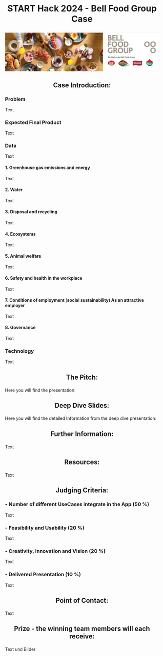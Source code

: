 # <p align="center"> START Hack 2024 - Bell Food Group Case </p>

<p align="center"> <img src="images/Banner.png" alt="Madrid" width="800">

## <p align="center"> Case Introduction: </p>

### Problem
Text

### Expected Final Product
Text

### Data
Text

#### 1. Greenhouse gas emissions and energy
Text

#### 2. Water
Text

#### 3. Disposal and recycling
Text

#### 4. Ecosystems
Text

#### 5. Animal welfare
Text

#### 6. Safety and health in the workplace 
Text

#### 7. Conditions of employment (social sustainability) As an attractive employer
Text

#### 8. Governance
Text

### Technology
Text

## <p align="center"> The Pitch: </p>

Here you will find the presentation:

## <p align="center"> Deep Dive Slides: </p>

Here you will find the detailed Information from the deep dive presentation:

## <p align="center"> Further Information: </p>
Text

##  <p align="center"> Resources: </p>
Text
  
## <p align="center"> Judging Criteria: </p> 

### - Number of different UseCases integrate in the App (50 %)
Text

### - Feasibility and Usability (20 %)
Text

### - Creativity, Innovation and Vision (20 %)
Text

### - Delivered Presentation (10 %)
Text

## <p align="center"> Point of Contact: </p> 
Text

## <p align="center"> Prize - the winning team members will each receive: </p>

Text und Bilder
